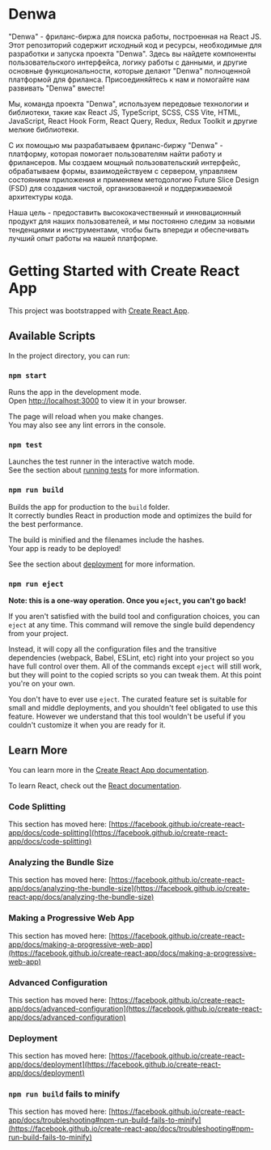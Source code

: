 # Denwa
"Denwa" - фриланс-биржа для поиска работы, построенная на React JS. 
Этот репозиторий содержит исходный код и ресурсы, необходимые для разработки и запуска проекта "Denwa". Здесь вы найдете компоненты пользовательского интерфейса, логику работы с данными, и другие основные функциональности, которые делают "Denwa" полноценной платформой для фриланса. Присоединяйтесь к нам и помогайте нам развивать "Denwa" вместе!

Мы, команда проекта "Denwa", используем передовые технологии и библиотеки, такие как React JS, TypeScript, SCSS, CSS Vite, HTML, JavaScript, React Hook Form, React Query, Redux, Redux Toolkit и другие мелкие библиотеки. 

С их помощью мы разрабатываем фриланс-биржу "Denwa" - платформу, которая помогает пользователям найти работу и фрилансеров. Мы создаем мощный пользовательский интерфейс, обрабатываем формы, взаимодействуем с сервером, управляем состоянием приложения и применяем методологию Future Slice Design (FSD) для создания чистой, организованной и поддерживаемой архитектуры кода. 

Наша цель - предоставить высококачественный и инновационный продукт для наших пользователей, и мы постоянно следим за новыми тенденциями и инструментами, чтобы быть впереди и обеспечивать лучший опыт работы на нашей платформе.



# Getting Started with Create React App

This project was bootstrapped with [Create React App](https://github.com/facebook/create-react-app).

## Available Scripts

In the project directory, you can run:

### `npm start`

Runs the app in the development mode.\
Open [http://localhost:3000](http://localhost:3000) to view it in your browser.

The page will reload when you make changes.\
You may also see any lint errors in the console.

### `npm test`

Launches the test runner in the interactive watch mode.\
See the section about [running tests](https://facebook.github.io/create-react-app/docs/running-tests) for more information.

### `npm run build`

Builds the app for production to the `build` folder.\
It correctly bundles React in production mode and optimizes the build for the best performance.

The build is minified and the filenames include the hashes.\
Your app is ready to be deployed!

See the section about [deployment](https://facebook.github.io/create-react-app/docs/deployment) for more information.

### `npm run eject`

**Note: this is a one-way operation. Once you `eject`, you can't go back!**

If you aren't satisfied with the build tool and configuration choices, you can `eject` at any time. This command will remove the single build dependency from your project.

Instead, it will copy all the configuration files and the transitive dependencies (webpack, Babel, ESLint, etc) right into your project so you have full control over them. All of the commands except `eject` will still work, but they will point to the copied scripts so you can tweak them. At this point you're on your own.

You don't have to ever use `eject`. The curated feature set is suitable for small and middle deployments, and you shouldn't feel obligated to use this feature. However we understand that this tool wouldn't be useful if you couldn't customize it when you are ready for it.

## Learn More

You can learn more in the [Create React App documentation](https://facebook.github.io/create-react-app/docs/getting-started).

To learn React, check out the [React documentation](https://reactjs.org/).

### Code Splitting

This section has moved here: [https://facebook.github.io/create-react-app/docs/code-splitting](https://facebook.github.io/create-react-app/docs/code-splitting)

### Analyzing the Bundle Size

This section has moved here: [https://facebook.github.io/create-react-app/docs/analyzing-the-bundle-size](https://facebook.github.io/create-react-app/docs/analyzing-the-bundle-size)

### Making a Progressive Web App

This section has moved here: [https://facebook.github.io/create-react-app/docs/making-a-progressive-web-app](https://facebook.github.io/create-react-app/docs/making-a-progressive-web-app)

### Advanced Configuration

This section has moved here: [https://facebook.github.io/create-react-app/docs/advanced-configuration](https://facebook.github.io/create-react-app/docs/advanced-configuration)

### Deployment

This section has moved here: [https://facebook.github.io/create-react-app/docs/deployment](https://facebook.github.io/create-react-app/docs/deployment)

### `npm run build` fails to minify

This section has moved here: [https://facebook.github.io/create-react-app/docs/troubleshooting#npm-run-build-fails-to-minify](https://facebook.github.io/create-react-app/docs/troubleshooting#npm-run-build-fails-to-minify)
